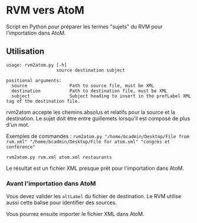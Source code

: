 # RVM vers AtoM
 
Script en Python pour préparer les termes "sujets" du RVM pour l'importation dans AtoM.

## Utilisation

```
usage: rvm2atom.py [-h]
                   source destination subject

positional arguments:
  source                Path to source file, must be XML
  destination           Path to destination file, must be XML
  subject               Subject heading to insert in the prefLabel XML tag of the destination file.

```

rvm2atom accepte les chemins absolus et relatifs pour la source et la destination. Le sujet doit être entre guillemets lorsqu'il est composé de plus d'un mot.

Exemples de commandes :
`rvm2atom.py "/home/bcadmin/Desktop/File from rvm.xml" "/home/bcadmin/Desktop/File for atom.xml" "congrès et conférence"`

`rvm2atom.py rvm.xml atom.xml restaurants`

Le résultat est un fichier XML presque prêt pour l'importation dans AtoM.

### Avant l'importation dans AtoM

Vous devez valider les `altLabel` du fichier de destination. Le RVM utilise aussi cette balise pour identifier des sources.

Vous pourrez ensuite importer le fichier XML dans AtoM.